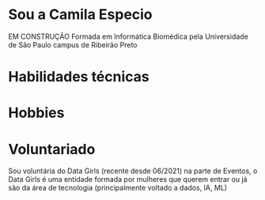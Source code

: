 # Sou a Camila Especio
EM CONSTRUÇÃO 
Formada em Informática Biomédica pela Universidade de São Paulo campus de Ribeirão Preto




# Habilidades técnicas

# Hobbies


# Voluntariado

Sou voluntária do Data Girls (recente desde 06/2021) na parte de Eventos, o Data Girls é uma entidade formada por mulheres que querem entrar ou já são da área de tecnologia (principalmente voltado a dados, IA, ML) 
